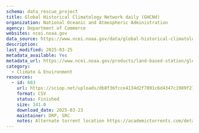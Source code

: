 ```yaml
---
schema: data_rescue_project 
title: Global Historical Climatology Network daily (GHCNd)
organization: National Oceanic and Atmospheric Administration
agency: Department of Commerce
websites: ncei.noaa.gov
data_source: https://www.ncei.noaa.gov/data/global-historical-climatology-network-daily/
description: 
last_modified: 2025-03-25
metadata_available: Yes
metadata_url: https://www.ncei.noaa.gov/products/land-based-station/global-historical-climatology-network-daily
category:
  - Climate & Environment 
resources:
  - id: 603
    url: https://sciop.net/uploads/db8f36fcce4134d2f7891c6d4347c1989f215bae
    format: CSV
    status: Finished
    size: 141.0
    download_date: 2025-03-23
    maintainer: DRP, SRC
    notes: Alternate torrent location https://academictorrents.com/details/db8f36fcce4134d2f7891c6d4347c1989f215bae
---
```

